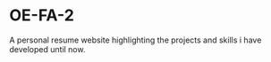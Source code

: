 # OE-FA-2
A personal resume website highlighting the projects and skills i have developed until now.
